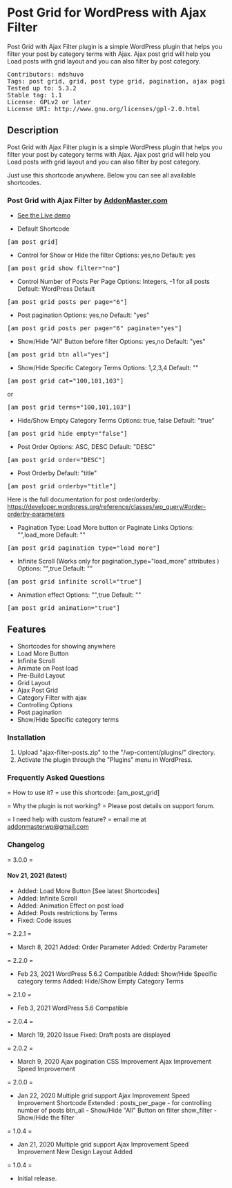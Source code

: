 # Post Grid for WordPress with Ajax Filter
Post Grid with Ajax Filter plugin is a simple WordPress plugin that helps you filter your post by category terms with Ajax. Ajax post grid will help you Load posts with grid layout and you can also filter by post category.

<pre>
Contributors: mdshuvo
Tags: post grid, grid, post type grid, pagination, ajax pagination, grid display, filter, filtering, grid, layout, post, post filter, post layout, taxonomy, taxonomy filter,ajax grid, displaypost gridpost, type grid, wp post frid, ajax post filter, filter post ajax, ajaxify, mixitup, isotop, category filter, filter without reload, ajax filter, ajax plugin
Tested up to: 5.3.2
Stable tag: 1.1
License: GPLv2 or later
License URI: http://www.gnu.org/licenses/gpl-2.0.html
</pre>

## Description
Post Grid with Ajax Filter plugin is a simple WordPress plugin that helps you filter your post by category terms with Ajax. Ajax post grid will help you Load posts with grid layout and you can also filter by post category.

Just use this shortcode anywhere. Below you can see all available shortcodes.

### Post Grid with Ajax Filter by  [AddonMaster.com](https://addonmaster.com)
* [See the Live demo](https://plugins.addonmaster.com/post-grid-with-ajax-filter/)

* Default Shortcode
<pre>[am_post_grid]</pre>

* Control for Show or Hide the filter
Options: yes,no
Default: yes
<pre>[am_post_grid show_filter="no"]</pre>

* Control Number of Posts Per Page
Options: Integers, -1 for all posts
Default: WordPress Default
<pre>[am_post_grid posts_per_page="6"]</pre>

* Post pagination
Options: yes,no
Default: "yes"
<pre>[am_post_grid posts_per_page="6" paginate="yes"]</pre>

* Show/Hide "All" Button before filter
Options: yes,no
Default: "yes"
<pre>[am_post_grid btn_all="yes"]</pre>

* Show/Hide Specific Category Terms
Options: 1,2,3,4
Default: ""
<pre>[am_post_grid cat="100,101,103"]</pre>
or
<pre>[am_post_grid terms="100,101,103"]</pre>

* Hide/Show Empty Category Terms
Options: true, false
Default: "true"
<pre>[am_post_grid hide_empty="false"]</pre>

* Post Order
Options: ASC, DESC
Default: "DESC"
<pre>[am_post_grid order="DESC"]</pre>

* Post Orderby
Default: "title"
<pre>[am_post_grid orderby="title"]</pre>

Here is the full documentation for post order/orderby: https://developer.wordpress.org/reference/classes/wp_query/#order-orderby-parameters

* Pagination Type: Load More button or Paginate Links
Options: "",load_more
Default: ""
<pre>[am_post_grid pagination_type="load_more"]</pre>


* Infinite Scroll (Works only for pagination_type="load_more" attributes )
Options: "",true
Default: ""
<pre>[am_post_grid infinite_scroll="true"]</pre>


* Animation effect
Options: "",true
Default: ""
<pre>[am_post_grid animation="true"]</pre>



## Features
* Shortcodes for showing anywhere
* Load More Button
* Infinite Scroll
* Animate on Post load
* Pre-Build Layout
* Grid Layout
* Ajax Post Grid
* Category Filter with ajax
* Controlling Options
* Post pagination
* Show/Hide Specific category terms

### Installation
1. Upload "ajax-filter-posts.zip\" to the "/wp-content/plugins/" directory.
2. Activate the plugin through the "Plugins" menu in WordPress.

### Frequently Asked Questions
= How to use it? =
use this shortcode: [am_post_grid]

= Why the plugin is not working? =
Please post details on support forum.

= I need help with custom feature? =
email me at addonmasterwp@gmail.com



### Changelog

= 3.0.0 =
#### Nov 21, 2021 (latest)
* Added: Load More Button [See latest Shortcodes]
* Added: Infinite Scroll
* Added: Animation Effect on post load
* Added: Posts restrictions by Terms
* Fixed: Code issues


= 2.2.1 =
* March 8, 2021
Added: Order Parameter
Added: Orderby Parameter

= 2.2.0 =
* Feb 23, 2021
WordPress 5.6.2 Compatible
Added: Show/Hide Specific category terms
Added: Hide/Show Empty Category Terms


= 2.1.0 =
* Feb 3, 2021
WordPress 5.6 Compatible

= 2.0.4 =
* March 19, 2020
Issue Fixed: Draft posts are displayed

= 2.0.2 =
* March 9, 2020
Ajax pagination
CSS Improvement
Ajax Improvement
Speed Improvement

= 2.0.0 =
* Jan 22, 2020
Multiple grid support
Ajax Improvement
Speed Improvement
Shortcode Extended :
	posts_per_page - for controlling number of posts
	btn_all - Show/Hide "All" Button on filter
	show_filter - Show/Hide the filter

= 1.0.4 =
* Jan 21, 2020
Multiple grid support
Ajax Improvement
Speed Improvement
New Design Layout Added

= 1.0.4 =
* Initial release.
